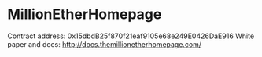 # MillionEtherHomepage

Contract address: 0x15dbdB25f870f21eaf9105e68e249E0426DaE916
White paper and docs: http://docs.themillionetherhomepage.com/
